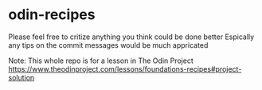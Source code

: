 # odin-recipes
Please feel free to critize anything you think could be done better
Espically any tips on the commit messages would be much appricated

Note: This whole repo is for a lesson in The Odin Project
https://www.theodinproject.com/lessons/foundations-recipes#project-solution